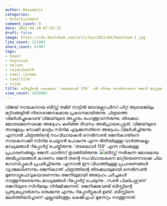 ```yaml
---
author: Beaumaris
categories:
- Entertainment
comment_count: 0
date: 2022-04-20 07:55:32
draft: false
image: https://cdn.boolokam.com/articles/2022/04/download-1.jpg
like_count: 121403
share_count: 41987
tags:
- beast
- Featured
- nelson
- rajanikanth
- tamil cinema
- tamilfilm
- vijay
title: ബീസ്റ്റിന്റെ പരാജയം 'തലൈവർ 159' -ൽ നിന്നും നെൽസണെ രജനി മാറ്റുമോ ?
view_count: 1658481
---
```


വിജയ് നായകനായ ബീസ്റ്റ് തമിഴ് നാട്ടിൽ ബോക്സോഫീസ് ഹിറ്റ് ആയെങ്കിലും മറ്റിടങ്ങളിൽ നിരാശാജനകമായ പ്രകടനമായിരുന്നു. ചിത്രത്തെ വിമർശിച്ചുകൊണ്ട് വിജയ്‌യുടെ അച്ഛനും രംഗത്തുവന്നിരുന്നു. തിരക്കഥ മോശമെന്നൊക്കെ അദ്ദേഹം കഴിഞ്ഞ ദിവസം അഭിപ്രായപ്പെട്ടത്. വിജയ്‌യുടെ താരമൂല്യം നോക്കി മാത്രം സിനിമ എടുക്കുന്നതിനെ അദ്ദേഹം വിമർശിച്ചിരുന്നു. എന്നാൽ ചിത്രത്തിന്റെ സംവിധായകൻ നെൽസൺ രജനികാന്തിനെ നായകനാക്കി സിനിമ ചെയ്യാൻ പോകുന്നു എന്ന രീതിയിലുള്ള വാർത്തകളും മാധ്യമങ്ങൾ റിപ്പോർട്ട് ചെയ്തിരുന്നു. 'തലൈവർ 159' എന്ന നിലക്കുള്ള പ്രചാരണങ്ങളും രജനി ഫാൻസ്‌ തുടങ്ങിയിരുന്നു. ![](https://cdn.boolokam.com/articles/2022/04/download-1.jpg)ബീസ്റ്റ് നൽകുന്ന മോശമായ അഭിപ്രായങ്ങൾ കാരണം രജനി തന്റെ സംവിധായകനെ മാറ്റിയെന്നൊക്കെ ചില ഗോസിപ്പുകൾ പ്രചരിച്ചിരുന്നു. എന്നാൽ ഈ വിധത്തിലുള്ള പ്രചാരണങ്ങൾ വ്യാജമാണെന്നും രജനികാന്ത് ചിത്രത്തിന്റെ തിരക്കഥയുമായി നെൽസൺ മുന്നോട്ടുപോവുകയാണെന്നും രജനിയുമായി അദ്ദേഹം ചർച്ചകൾ നടത്തുന്നുണ്ടെന്നും മാധ്യമങ്ങൾ റിപ്പോർട്ട് ചെയുന്നു . സൺ പിക്ചേഴ്സാണ് രജനിയുടെ സിനിമയും നിർമ്മിക്കുന്നത്. രജനിക്കുവേണ്ടി ബീസ്റ്റിന്റെ പ്രത്യകപ്രദര്ശനം ഒരുക്കുന്നു എന്നും റിപ്പോർട്ടുകൾ ഉണ്ട്. ബീസ്റ്റിനെ മലർത്തിയടിച്ചാണ് എല്ലായിടത്തും കെജിഎഫ് മുന്നേറ്റം നടത്തുന്നത്.